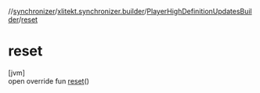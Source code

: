 //[synchronizer](../../../index.md)/[xlitekt.synchronizer.builder](../index.md)/[PlayerHighDefinitionUpdatesBuilder](index.md)/[reset](reset.md)

# reset

[jvm]\
open override fun [reset](reset.md)()
